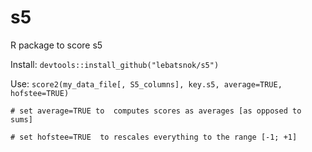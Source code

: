 # s5

R package to score s5

Install: `devtools::install_github("lebatsnok/s5")`

Use: `score2(my_data_file[, S5_columns], key.s5, average=TRUE, hofstee=TRUE)`

`# set average=TRUE to  computes scores as averages [as opposed to sums]`

`# set hofstee=TRUE  to rescales everything to the range [-1; +1]`
